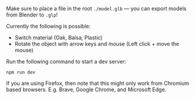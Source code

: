 
Make sure to place a file in the root `./model.glb` — you can export models from Blender to `.glp`!

Currently the following is possible:

- Switch material (Oak, Balsa, Plastic)
- Rotate the object with arrow keys and mouse (Left click + move the mouse)

Run the following command to start a dev server:
```
npm run dev
```

If you are using Firefox, then note that this might only work from Chromium based browsers. E.g. Brave, Google Chrome, and Microsoft Edge.
